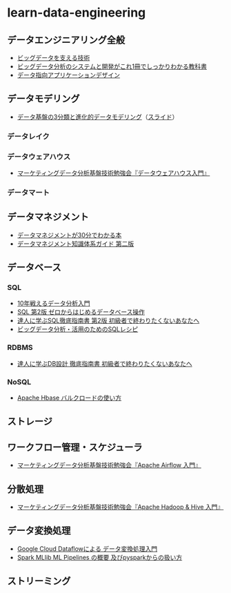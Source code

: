 # learn-data-engineering

## データエンジニアリング全般

- [ビッグデータを支える技術](https://www.amazon.co.jp/%E3%83%93%E3%83%83%E3%82%B0%E3%83%87%E3%83%BC%E3%82%BF%E3%82%92%E6%94%AF%E3%81%88%E3%82%8B%E6%8A%80%E8%A1%93%E2%80%95%E5%88%BB%E3%80%85%E3%81%A8%E3%83%87%E3%83%BC%E3%82%BF%E3%81%8C%E8%84%88%E6%89%93%E3%81%A4%E8%87%AA%E5%8B%95%E5%8C%96%E3%81%AE%E4%B8%96%E7%95%8C-WEB-DB-PRESS-plus/dp/4774192252/ref=sr_1_1?__mk_ja_JP=%E3%82%AB%E3%82%BF%E3%82%AB%E3%83%8A&crid=14UZIHMUNVJRE&dchild=1&keywords=%E3%83%93%E3%83%83%E3%82%B0%E3%83%87%E3%83%BC%E3%82%BF%E3%82%92%E6%94%AF%E3%81%88%E3%82%8B%E6%8A%80%E8%A1%93&qid=1586752488&s=books&sprefix=%E3%83%93%E3%83%83%E3%82%B0%E3%83%87%E3%83%BC%E3%82%BF%E3%82%92%E6%94%AF%E3%81%88%E3%82%8B%2Cstripbooks%2C195&sr=1-1)
- [ビッグデータ分析のシステムと開発がこれ1冊でしっかりわかる教科書](https://www.amazon.co.jp/%E5%9B%B3%E8%A7%A3%E5%8D%B3%E6%88%A6%E5%8A%9B-%E3%83%93%E3%83%83%E3%82%B0%E3%83%87%E3%83%BC%E3%82%BF%E5%88%86%E6%9E%90%E3%81%AE%E3%82%B7%E3%82%B9%E3%83%86%E3%83%A0%E3%81%A8%E9%96%8B%E7%99%BA%E3%81%8C%E3%81%93%E3%82%8C1%E5%86%8A%E3%81%A7%E3%81%97%E3%81%A3%E3%81%8B%E3%82%8A%E3%82%8F%E3%81%8B%E3%82%8B%E6%95%99%E7%A7%91%E6%9B%B8-%E6%B8%A1%E9%83%A8-%E5%BE%B9%E5%A4%AA%E9%83%8E/dp/429710881X)
- [データ指向アプリケーションデザイン](https://www.oreilly.co.jp/books/9784873118703/)

## データモデリング

- [データ基盤の3分類と進化的データモデリング](https://yuzutas0.hatenablog.com/entry/2018/12/02/180000)（[スライド](https://speakerdeck.com/yuzutas0/20190213)）

### データレイク

### データウェアハウス

- [マーケティングデータ分析基盤技術勉強会『データウェアハウス入門』](https://www.slideshare.net/takemikami/ss-66770647)

### データマート

## データマネジメント

- [データマネジメントが30分でわかる本](https://www.amazon.co.jp/%E3%83%87%E3%83%BC%E3%82%BF%E3%83%9E%E3%83%8D%E3%82%B8%E3%83%A1%E3%83%B3%E3%83%88%E3%81%8C30%E5%88%86%E3%81%A7%E3%82%8F%E3%81%8B%E3%82%8B%E6%9C%AC-%E3%82%86%E3%81%9A%E3%81%9F%E3%81%9D-ebook/dp/B085W4YSZJ/ref=sr_1_1?__mk_ja_JP=%E3%82%AB%E3%82%BF%E3%82%AB%E3%83%8A&dchild=1&keywords=%E3%83%87%E3%83%BC%E3%82%BF%E3%83%9E%E3%83%8D%E3%82%B8%E3%83%A1%E3%83%B3%E3%83%88&qid=1586752820&s=books&sr=1-1)
- [データマネジメント知識体系ガイド 第二版](https://www.amazon.co.jp/%E3%83%87%E3%83%BC%E3%82%BF%E3%83%9E%E3%83%8D%E3%82%B8%E3%83%A1%E3%83%B3%E3%83%88%E7%9F%A5%E8%AD%98%E4%BD%93%E7%B3%BB%E3%82%AC%E3%82%A4%E3%83%89-%E7%AC%AC%E4%BA%8C%E7%89%88-DAMA-International/dp/4296100491)

## データベース

### SQL

- [10年戦えるデータ分析入門](https://www.amazon.co.jp/10%E5%B9%B4%E6%88%A6%E3%81%88%E3%82%8B%E3%83%87%E3%83%BC%E3%82%BF%E5%88%86%E6%9E%90%E5%85%A5%E9%96%80-SQL%E3%82%92%E6%AD%A6%E5%99%A8%E3%81%AB%E3%83%87%E3%83%BC%E3%82%BF%E6%B4%BB%E7%94%A8%E6%99%82%E4%BB%A3%E3%82%92%E7%94%9F%E3%81%8D%E6%8A%9C%E3%81%8F-Informatics-%EF%BC%86IDEA-%E9%9D%92%E6%9C%A8-%E5%B3%B0%E9%83%8E-ebook/dp/B010CQD4Y0/ref=sr_1_14?__mk_ja_JP=%E3%82%AB%E3%82%BF%E3%82%AB%E3%83%8A&dchild=1&keywords=SQL&qid=1586752562&s=books&sr=1-14)
- [SQL 第2版 ゼロからはじめるデータベース操作 ](https://www.amazon.co.jp/SQL-%E7%AC%AC2%E7%89%88-%E3%82%BC%E3%83%AD%E3%81%8B%E3%82%89%E3%81%AF%E3%81%98%E3%82%81%E3%82%8B%E3%83%87%E3%83%BC%E3%82%BF%E3%83%99%E3%83%BC%E3%82%B9%E6%93%8D%E4%BD%9C-%E3%83%97%E3%83%AD%E3%82%B0%E3%83%A9%E3%83%9F%E3%83%B3%E3%82%B0%E5%AD%A6%E7%BF%92%E3%82%B7%E3%83%AA%E3%83%BC%E3%82%BA-%E3%83%9F%E3%83%83%E3%82%AF/dp/4798144452/ref=sr_1_2?__mk_ja_JP=%E3%82%AB%E3%82%BF%E3%82%AB%E3%83%8A&dchild=1&keywords=SQL&qid=1586752562&s=books&sr=1-2)
- [達人に学ぶSQL徹底指南書 第2版 初級者で終わりたくないあなたへ](https://www.amazon.co.jp/%E9%81%94%E4%BA%BA%E3%81%AB%E5%AD%A6%E3%81%B6SQL%E5%BE%B9%E5%BA%95%E6%8C%87%E5%8D%97%E6%9B%B8-%E7%AC%AC2%E7%89%88-%E5%88%9D%E7%B4%9A%E8%80%85%E3%81%A7%E7%B5%82%E3%82%8F%E3%82%8A%E3%81%9F%E3%81%8F%E3%81%AA%E3%81%84%E3%81%82%E3%81%AA%E3%81%9F%E3%81%B8-CodeZine-BOOKS/dp/4798157821/ref=sr_1_5?__mk_ja_JP=%E3%82%AB%E3%82%BF%E3%82%AB%E3%83%8A&dchild=1&keywords=SQL&qid=1586752562&s=books&sr=1-5)
- [ビッグデータ分析・活用のためのSQLレシピ](https://www.amazon.co.jp/%E3%83%93%E3%83%83%E3%82%B0%E3%83%87%E3%83%BC%E3%82%BF%E5%88%86%E6%9E%90%E3%83%BB%E6%B4%BB%E7%94%A8%E3%81%AE%E3%81%9F%E3%82%81%E3%81%AESQL%E3%83%AC%E3%82%B7%E3%83%94-%E5%8A%A0%E5%B5%9C-%E9%95%B7%E9%96%80/dp/4839961263/ref=sr_1_4?__mk_ja_JP=%E3%82%AB%E3%82%BF%E3%82%AB%E3%83%8A&dchild=1&keywords=sql&qid=1586752666&s=books&sr=1-4)

### RDBMS

- [達人に学ぶDB設計 徹底指南書 初級者で終わりたくないあなたへ](https://www.amazon.co.jp/dp/4798124702/ref=sspa_dk_detail_0?psc=1&spLa=ZW5jcnlwdGVkUXVhbGlmaWVyPUExOURWTDhXMVE3UjVXJmVuY3J5cHRlZElkPUEwNzY0NDYyMlVJTEJDOVpYVEJCQiZlbmNyeXB0ZWRBZElkPUFDMDhJU1FOWTFJVVMmd2lkZ2V0TmFtZT1zcF9kZXRhaWwmYWN0aW9uPWNsaWNrUmVkaXJlY3QmZG9Ob3RMb2dDbGljaz10cnVl)

### NoSQL


- [Apache Hbase バルクロードの使い方](https://www.slideshare.net/takemikami/apache-hbase-72860892)

## ストレージ

## ワークフロー管理・スケジューラ

- [マーケティングデータ分析基盤技術勉強会『Apache Airflow 入門』](https://www.slideshare.net/takemikami/apache-airflow-73211709)

## 分散処理

- [マーケティングデータ分析基盤技術勉強会『Apache Hadoop & Hive 入門』](https://www.slideshare.net/takemikami/apache-hadoop-hive-68172248)

## データ変換処理

- [Google Cloud Dataflowによる データ変換処理入門](https://www.slideshare.net/takemikami/google-cloud-dataflow-115599054)
- [Spark MLlib ML Pipelines の概要 及びpysparkからの扱い方](https://www.slideshare.net/takemikami/spark-mllib-ml-pipelines-pyspark)

## ストリーミング

